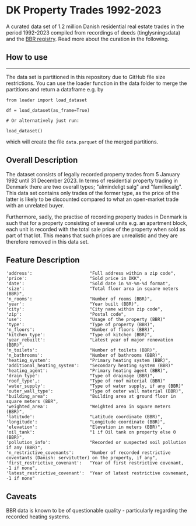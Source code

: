 # DK Property Trades 1992-2023

A curated data set of 1.2 million Danish residential real estate trades in the period 1992-2023 compiled from recordings of deeds (tinglysningsdata) and the [BBR registry](https://bbr.dk). Read more about the curation in the following. 

## How to use

---
The data set is partitioned in this repository due to GitHub file size restrictions. You can use the loader function in the data folder to merge the partitions and return a dataframe e.g. by

```
from loader import load_dataset

df = load_dataset(as_frame=True)

```

```
# Or alternatively just run:

load_dataset()
```
which will create the file `data.parquet` of the merged partitions.

## Overall Description

The dataset consists of legally recorded property trades from 5 January 1992 until 31 December 2023. In terms of residential property trading in Denmark there are two overall types; "almindeligt salg" and "familiesalg". This data set contains only trades of the former type, as the price of the latter is likely to be discounted compared to what an open-market trade with an unrelated buyer.

Furthermore, sadly, the practise of recording property trades in Denmark is such that for a property consisting of several units e.g. an apartment block, each unit is recorded with the total sale price of the property when sold as part of that lot. This means that such prices are unrealistic and they are therefore removed in this data set. 

## Feature Description

```
'address':                      "Full address within a zip code",
'price':                        "Sold price in DKK", 
'date':                         "Sold date in %Y-%m-%d format",
'size':                         "Total floor area in square meters (BBR)", 
'n_rooms':                      "Number of rooms (BBR)",
'year':                         "Year built (BBR)",
'city':                         "City name within zip code",
'zip':                          "Postal code",
'use':                          "Usage of the property (BBR)"
'type':                         "Type of property (BBR)",
'n_floors':                     "Number of floors (BBR)",
'kitchen_type':                 "Type of kitchen (BBR)",
'year_rebuilt':                 "Latest year of major renovation (BBR)",
'n_toilets':                    "Number of toilets (BBR)",
'n_bathrooms':                  "Number of bathrooms (BBR)",
'heating_system':               "Primary heating system (BBR)", 
'additional_heating_system':    "Secondary heating system (BBR)"
'heating_agent':                "Primary heating agent (BBR)",
'drain_type':                   "Type of drainage (BBR)",
'roof_type',:                   "Type of roof material (BBR)"
'water_supply':                 "Type of water supply, if any (BBR)"
'outer_wall_type':              "Type of outer wall material (BBR)",
"building_area":                "Building area at ground floor in square meters (BBR",
'weighted_area':                "Weighted area in square meters (BBR)", 
'latitude':                     "Latitude coordinate (BBR)",
'longitude':                    "Longitude coordinate (BBR)",
'elevation':                    "Elevation in meters (BBR)",
'oil_tank':                     "1 if Oil tank on property else 0 (BBR)",
'pollution_info':               "Recorded or suspected soil pollution if any (BBR)",
'n_restrictive_covenants':      "Number of recorded restrictive coventants (Danish: servitutter) on the property, if any",
'first_restrictive_covenant':   "Year of first restrictive covenant, -1 if none",
'latest_restrictive_covenant':  "Year of latest restrictive covnenant, -1 if none"
```

## Caveats

BBR data is known to be of questionable quality - particularly regarding the recorded heating systems.